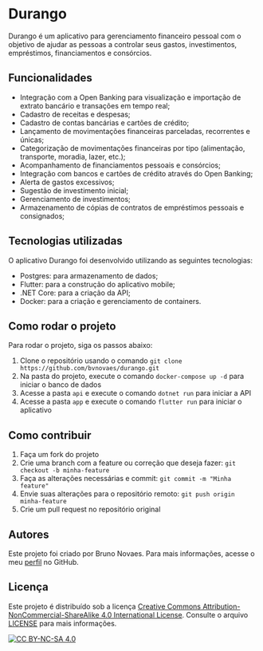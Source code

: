 # Durango

Durango é um aplicativo para gerenciamento financeiro pessoal com o objetivo de ajudar as pessoas a controlar seus gastos, investimentos, empréstimos, financiamentos e consórcios.

## Funcionalidades

- Integração com a Open Banking para visualização e importação de extrato bancário e transações em tempo real;
- Cadastro de receitas e despesas;
- Cadastro de contas bancárias e cartões de crédito;
- Lançamento de movimentações financeiras parceladas, recorrentes e únicas;
- Categorização de movimentações financeiras por tipo (alimentação, transporte, moradia, lazer, etc.);
- Acompanhamento de financiamentos pessoais e consórcios;
- Integração com bancos e cartões de crédito através do Open Banking;
- Alerta de gastos excessivos;
- Sugestão de investimento inicial;
- Gerenciamento de investimentos;
- Armazenamento de cópias de contratos de empréstimos pessoais e consignados;

## Tecnologias utilizadas

O aplicativo Durango foi desenvolvido utilizando as seguintes tecnologias:

- Postgres: para armazenamento de dados;
- Flutter: para a construção do aplicativo mobile;
- .NET Core: para a criação da API;
- Docker: para a criação e gerenciamento de containers.

## Como rodar o projeto

Para rodar o projeto, siga os passos abaixo:

1. Clone o repositório usando o comando `git clone https://github.com/bvnovaes/durango.git`
2. Na pasta do projeto, execute o comando `docker-compose up -d` para iniciar o banco de dados
3. Acesse a pasta `api` e execute o comando `dotnet run` para iniciar a API
4. Acesse a pasta `app` e execute o comando `flutter run` para iniciar o aplicativo

## Como contribuir

1. Faça um fork do projeto
2. Crie uma branch com a feature ou correção que deseja fazer: `git checkout -b minha-feature`
3. Faça as alterações necessárias e commit: `git commit -m "Minha feature"`
4. Envie suas alterações para o repositório remoto: `git push origin minha-feature`
5. Crie um pull request no repositório original

## Autores

Este projeto foi criado por Bruno Novaes. Para mais informações, acesse o meu [perfil](https://github.com/bvnovaes) no GitHub.

## Licença

Este projeto é distribuído sob a licença [Creative Commons Attribution-NonCommercial-ShareAlike 4.0 International License][cc-by-nc-sa]. Consulte o arquivo [LICENSE](LICENSE.md) para mais informações.

[![CC BY-NC-SA 4.0][cc-by-nc-sa-image]][cc-by-nc-sa]

[cc-by-nc-sa]: http://creativecommons.org/licenses/by-nc-sa/4.0/
[cc-by-nc-sa-image]: https://licensebuttons.net/l/by-nc-sa/4.0/88x31.png
[cc-by-nc-sa-shield]: https://img.shields.io/badge/License-CC%20BY--NC--SA%204.0-lightgrey.svg
